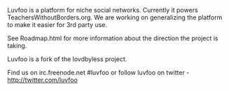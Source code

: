 Luvfoo is a platform for niche social networks.  Currently it powers TeachersWithoutBorders.org.  We are working on generalizing the platform to make it easier for 3rd party use.

See Roadmap.html for more information about the direction the project is taking.

Luvfoo is a fork of the lovdbyless project.

Find us on irc.freenode.net #luvfoo or follow luvfoo on twitter - http://twitter.com/luvfoo